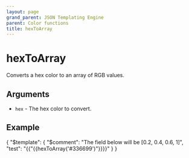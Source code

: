 ```yaml
---
layout: page
grand_parent: JSON Templating Engine
parent: Color functions
title: hexToArray
---
```


# hexToArray

Converts a hex color to an array of RGB values.
## Arguments

- `hex` - The hex color to convert.

## Example

{
  "$template": {
    "$comment": "The field below will be [0.2, 0.4, 0.6, 1]",
    "test": "{{"{{hexToArray('#336699')"}}}}"
  }
}
